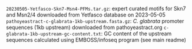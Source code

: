 `20230505-Yetfasco-Skn7-Msn4-PFMs.tar.gz`: expert curated motifs for Skn7 and Msn2/4 downloaded from Yetfasco database on 2023-05-05
`pathoyeastract-c-glabrata-1kb-upstream.fasta.gz`: _C. glabrata_ promoter sequences (1kb upstream) downloaded from pathoyeastract.org
`c-glabrata-1kb-upstream-gc-content.txt`: GC content of the upstream sequences calculated using EMBOSS/infoseq program (see main readme)
